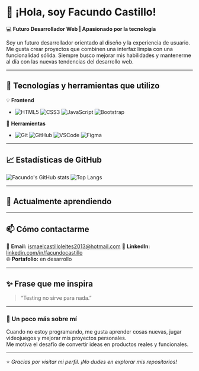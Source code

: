# 👋 ¡Hola, soy Facundo Castillo!

💻 **Futuro Desarrollador Web | Apasionado por la tecnología**

Soy un futuro desarrollador orientado al diseño y la experiencia de usuario. Me gusta crear proyectos que combinen una interfaz limpia con una funcionalidad sólida. Siempre busco mejorar mis habilidades y mantenerme al día con las nuevas tendencias del desarrollo web.

---

## 🚀 Tecnologías y herramientas que utilizo

💡 **Frontend**
- ![HTML5](https://img.shields.io/badge/HTML5-E34F26?style=for-the-badge&logo=html5&logoColor=white)  ![CSS3](https://img.shields.io/badge/CSS3-1572B6?style=for-the-badge&logo=css3&logoColor=white)  ![JavaScript](https://img.shields.io/badge/JavaScript-F7DF1E?style=for-the-badge&logo=javascript&logoColor=black)  ![Bootstrap](https://img.shields.io/badge/Bootstrap-7952B3?style=for-the-badge&logo=bootstrap&logoColor=white)  

🧰 **Herramientas**
- ![Git](https://img.shields.io/badge/Git-F05032?style=for-the-badge&logo=git&logoColor=white)
![GitHub](https://img.shields.io/badge/GitHub-181717?style=for-the-badge&logo=github&logoColor=white)
![VSCode](https://img.shields.io/badge/VS%20Code-0078D4?style=for-the-badge&logo=visual-studio-code&logoColor=white)
![Figma](https://img.shields.io/badge/Figma-F24E1E?style=for-the-badge&logo=figma&logoColor=white)

---

## 📈 Estadísticas de GitHub

![Facundo's GitHub stats](https://github-readme-stats.vercel.app/api?username=facundocastillo98&show_icons=true&theme=tokyonight)
![Top Langs](https://github-readme-stats.vercel.app/api/top-langs/?username=facundocastillo98&layout=compact&theme=tokyonight)

---

## 🌱 Actualmente aprendiendo

---

## 📫 Cómo contactarme
📧 **Email:** ismaelcastilloleites2013@hotmail.com
💼 **LinkedIn:** [linkedin.com/in/facundocastillo](https://linkedin.com/in/facundocastillo)  
🌐 **Portafolio:** en desarrollo

---

## ✨ Frase que me inspira
> “Testing no sirve para nada.”  

---

### 🧩 Un poco más sobre mí
Cuando no estoy programando, me gusta aprender cosas nuevas, jugar videojuegos y mejorar mis proyectos personales.  
Me motiva el desafío de convertir ideas en productos reales y funcionales.

---

⭐ *Gracias por visitar mi perfil. ¡No dudes en explorar mis repositorios!*  
